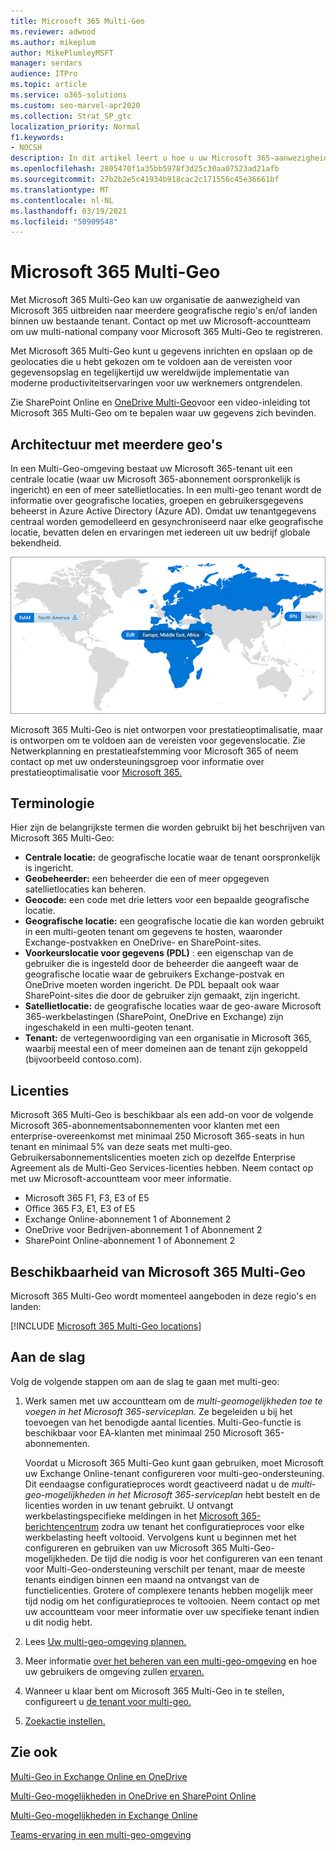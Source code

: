 ```yaml
---
title: Microsoft 365 Multi-Geo
ms.reviewer: adwood
ms.author: mikeplum
author: MikePlumleyMSFT
manager: serdars
audience: ITPro
ms.topic: article
ms.service: o365-solutions
ms.custom: seo-marvel-apr2020
ms.collection: Strat_SP_gtc
localization_priority: Normal
f1.keywords:
- NOCSH
description: In dit artikel leert u hoe u uw Microsoft 365-aanwezigheid uitbreidt naar meerdere geografische regio's met Microsoft 365 Multi-Geo.
ms.openlocfilehash: 2805470f1a35bb5978f3d25c30aa07523ad21afb
ms.sourcegitcommit: 27b2b2e5c41934b918cac2c171556c45e36661bf
ms.translationtype: MT
ms.contentlocale: nl-NL
ms.lasthandoff: 03/19/2021
ms.locfileid: "50909548"
---
```

# <a name="microsoft-365-multi-geo"></a>Microsoft 365 Multi-Geo

Met Microsoft 365 Multi-Geo kan uw organisatie de aanwezigheid van Microsoft 365 uitbreiden naar meerdere geografische regio's en/of landen binnen uw bestaande tenant. Contact op met uw Microsoft-accountteam om uw multi-national company voor Microsoft 365 Multi-Geo te registreren.
  
Met Microsoft 365 Multi-Geo kunt u gegevens inrichten en opslaan op de geolocaties die u hebt gekozen om te voldoen aan de vereisten voor gegevensopslag en tegelijkertijd uw wereldwijde implementatie van moderne productiviteitservaringen voor uw werknemers ontgrendelen.

Zie SharePoint Online en [OneDrive Multi-Geo](https://www.youtube.com/watch?v=Do9U3JuROhk)voor een video-inleiding tot Microsoft 365 Multi-Geo om te bepalen waar uw gegevens zich bevinden.

## <a name="multi-geo-architecture"></a>Architectuur met meerdere geo's

In een Multi-Geo-omgeving bestaat uw Microsoft 365-tenant uit een centrale locatie (waar uw Microsoft 365-abonnement oorspronkelijk is ingericht) en een of meer satellietlocaties. In een multi-geo tenant wordt de informatie over geografische locaties, groepen en gebruikersgegevens beheerst in Azure Active Directory (Azure AD). Omdat uw tenantgegevens centraal worden gemodelleerd en gesynchroniseerd naar elke geografische locatie, bevatten delen en ervaringen met iedereen uit uw bedrijf globale bekendheid.

![Schermafbeelding van multi-geomap vanuit het SharePoint-beheercentrum](../media/multi-geo-world-map.png)

Microsoft 365 Multi-Geo is niet ontworpen voor prestatieoptimalisatie, maar is ontworpen om te voldoen aan de vereisten voor gegevenslocatie. Zie Netwerkplanning en prestatieafstemming voor Microsoft 365 of neem contact op met uw ondersteuningsgroep voor informatie over prestatieoptimalisatie voor [Microsoft 365.](https://support.office.com/article/e5f1228c-da3c-4654-bf16-d163daee8848)

## <a name="terminology"></a>Terminologie

Hier zijn de belangrijkste termen die worden gebruikt bij het beschrijven van Microsoft 365 Multi-Geo:

- **Centrale locatie:** de geografische locatie waar de tenant oorspronkelijk is ingericht.
- **Geobeheerder:** een beheerder die een of meer opgegeven satellietlocaties kan beheren.
- **Geocode:** een code met drie letters voor een bepaalde geografische locatie.
- **Geografische locatie:** een geografische locatie die kan worden gebruikt in een multi-geoten tenant om gegevens te hosten, waaronder Exchange-postvakken en OneDrive- en SharePoint-sites.
- **Voorkeurslocatie voor gegevens (PDL)** : een eigenschap van de gebruiker die is ingesteld door de beheerder die aangeeft waar de geografische locatie waar de gebruikers Exchange-postvak en OneDrive moeten worden ingericht. De PDL bepaalt ook waar SharePoint-sites die door de gebruiker zijn gemaakt, zijn ingericht.
- **Satellietlocatie:** de geografische locaties waar de geo-aware Microsoft 365-werkbelastingen (SharePoint, OneDrive en Exchange) zijn ingeschakeld in een multi-geoten tenant.
- **Tenant:** de vertegenwoordiging van een organisatie in Microsoft 365, waarbij meestal een of meer domeinen aan de tenant zijn gekoppeld (bijvoorbeeld contoso.com).

## <a name="licensing"></a>Licenties

Microsoft 365 Multi-Geo is beschikbaar als een add-on voor de volgende Microsoft 365-abonnementsabonnementen voor klanten met een enterprise-overeenkomst met minimaal 250 Microsoft 365-seats in hun tenant en minimaal 5% van deze seats met multi-geo. Gebruikersabonnementslicenties moeten zich op dezelfde Enterprise Agreement als de Multi-Geo Services-licenties hebben. Neem contact op met uw Microsoft-accountteam voor meer informatie.

- Microsoft 365 F1, F3, E3 of E5
- Office 365 F3, E1, E3 of E5
- Exchange Online-abonnement 1 of Abonnement 2
- OneDrive voor Bedrijven-abonnement 1 of Abonnement 2
- SharePoint Online-abonnement 1 of Abonnement 2

## <a name="microsoft-365-multi-geo-availability"></a>Beschikbaarheid van Microsoft 365 Multi-Geo

Microsoft 365 Multi-Geo wordt momenteel aangeboden in deze regio's en landen:

[!INCLUDE [Microsoft 365 Multi-Geo locations](../includes/microsoft-365-multi-geo-locations.md)]

## <a name="getting-started"></a>Aan de slag

Volg de volgende stappen om aan de slag te gaan met multi-geo:

1. Werk samen met uw accountteam om de _multi-geomogelijkheden toe te voegen in het Microsoft 365-serviceplan._ Ze begeleiden u bij het toevoegen van het benodigde aantal licenties. Multi-Geo-functie is beschikbaar voor EA-klanten met minimaal 250 Microsoft 365-abonnementen.

   Voordat u Microsoft 365 Multi-Geo kunt gaan gebruiken, moet Microsoft uw Exchange Online-tenant configureren voor multi-geo-ondersteuning. Dit eendaagse configuratieproces wordt geactiveerd nadat u de *multi-geo-mogelijkheden in het Microsoft 365-serviceplan* hebt bestelt en de licenties worden in uw tenant gebruikt. U ontvangt werkbelastingspecifieke meldingen in het [Microsoft 365-berichtencentrum](https://support.office.com/article/38FB3333-BFCC-4340-A37B-DEDA509C2093) zodra uw tenant het configuratieproces voor elke werkbelasting heeft voltooid. Vervolgens kunt u beginnen met het configureren en gebruiken van uw Microsoft 365 Multi-Geo-mogelijkheden. De tijd die nodig is voor het configureren van een tenant voor Multi-Geo-ondersteuning verschilt per tenant, maar de meeste tenants eindigen binnen een maand na ontvangst van de functielicenties. Grotere of complexere tenants hebben mogelijk meer tijd nodig om het configuratieproces te voltooien. Neem contact op met uw accountteam voor meer informatie over uw specifieke tenant indien u dit nodig hebt.

2. Lees [Uw multi-geo-omgeving plannen.](plan-for-multi-geo.md)

3. Meer informatie [over het beheren van een multi-geo-omgeving](administering-a-multi-geo-environment.md) en hoe uw gebruikers de omgeving zullen [ervaren.](multi-geo-user-experience.md)

4. Wanneer u klaar bent om Microsoft 365 Multi-Geo in te stellen, configureert u [de tenant voor multi-geo.](multi-geo-tenant-configuration.md)

5. [Zoekactie instellen.](configure-search-for-multi-geo.md)

## <a name="see-also"></a>Zie ook

[Multi-Geo in Exchange Online en OneDrive](https://Aka.ms/GoMultiGeo)

[Multi-Geo-mogelijkheden in OneDrive en SharePoint Online](multi-geo-capabilities-in-onedrive-and-sharepoint-online-in-microsoft-365.md)

[Multi-Geo-mogelijkheden in Exchange Online](multi-geo-capabilities-in-exchange-online.md)

[Teams-ervaring in een multi-geo-omgeving](/microsoftteams/teams-experience-o365odb-spo-multi-geo)